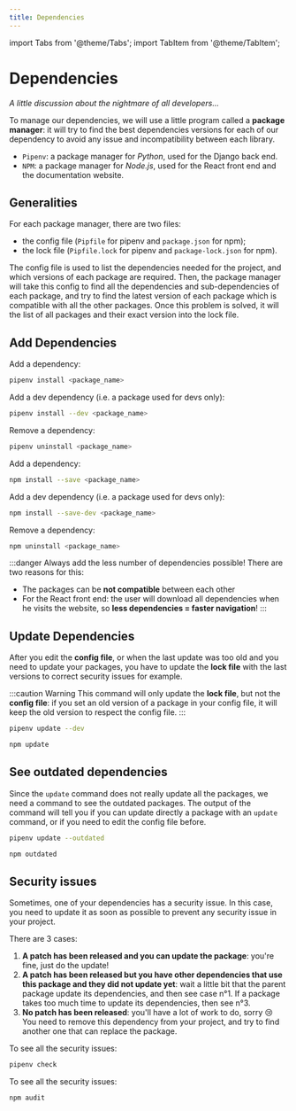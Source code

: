 ```yaml
---
title: Dependencies
---
```


import Tabs from '@theme/Tabs';
import TabItem from '@theme/TabItem';

# Dependencies

*A little discussion about the nightmare of all developers...*

To manage our dependencies, we will use a little program called a **package manager**:
it will try to find the best dependencies versions for each of our dependency
to avoid any issue and incompatibility between each library.

* `Pipenv`: a package manager for *Python*, used for the Django back end.
* `NPM`: a package manager for *Node.js*, used for the React front end and the documentation website.

## Generalities

For each package manager, there are two files:
* the config file (`Pipfile` for pipenv and `package.json` for npm);
* the lock file (`Pipfile.lock` for pipenv and `package-lock.json` for npm).

The config file is used to list the dependencies needed for the project, 
and which versions of each package are required. Then, the package manager
will take this config to find all the dependencies and sub-dependencies of each
package, and try to find the latest version of each package which is compatible 
with all the other packages. Once this problem is solved, it will the list of
all packages and their exact version into the lock file.

## Add Dependencies

<Tabs groupId="package-manager">
<TabItem value="pipenv" label="Pipenv">

Add a dependency:
```bash
pipenv install <package_name>
```
Add a dev dependency (i.e. a package used for devs only):
```bash
pipenv install --dev <package_name>
```
Remove a dependency:
```bash
pipenv uninstall <package_name>
```


</TabItem>
<TabItem value="npm" label="NPM">

Add a dependency:
```bash
npm install --save <package_name>
```
Add a dev dependency (i.e. a package used for devs only):
```bash
npm install --save-dev <package_name>
```
Remove a dependency:
```bash
npm uninstall <package_name>
```

</TabItem>
</Tabs>

:::danger
Always add the less number of dependencies possible! There are two reasons for this:
* The packages can be **not compatible** between each other
* For the React front end: the user will download all dependencies when he visits
    the website, so **less dependencies = faster navigation**!
:::


## Update Dependencies

After you edit the **config file**, or when the last update was too old and you
need to update your packages, you have to update the **lock file** with the last
versions to correct security issues for example.

:::caution Warning
This command will only update the **lock file**, but not the **config file**:
if you set an old version of a package in your config
file, it will keep the old version to respect the config file.
:::

<Tabs groupId="package-manager">
<TabItem value="pipenv" label="Pipenv">

```bash
pipenv update --dev
```

</TabItem>
<TabItem value="npm" label="NPM">

```bash
npm update
```

</TabItem>
</Tabs>

## See outdated dependencies

Since the `update` command does not really update all the packages, we need
a command to see the outdated packages. The output of the command will tell
you if you can update directly a package with an `update` command, or if you
need to edit the config file before.

<Tabs groupId="package-manager">
<TabItem value="pipenv" label="Pipenv">

```bash
pipenv update --outdated
```

</TabItem>
<TabItem value="npm" label="NPM">

```bash
npm outdated
```

</TabItem>
</Tabs>

## Security issues

Sometimes, one of your dependencies has a security issue. In this case, 
you need to update it as soon as possible to prevent any security issue in your
project.

There are 3 cases:
1. **A patch has been released and you can update the package**: you're fine,
    just do the update!
2. **A patch has been released but you have other dependencies that use this
    package and they did not update yet**: wait a little bit that the parent
    package update its dependencies, and then see case n°1. If a package takes
    too much time to update its dependencies, then see n°3. 
3. **No patch has been released**: you'll have a lot of work to do, sorry 😢
    You need to remove this dependency from your project, and try to find
    another one that can replace the package.



<Tabs groupId="package-manager">
<TabItem value="pipenv" label="Pipenv">

To see all the security issues:
```bash
pipenv check
```

</TabItem>
<TabItem value="npm" label="NPM">

To see all the security issues:
```bash
npm audit
```

</TabItem>
</Tabs>
